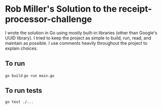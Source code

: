 # Rob Miller's Solution to the receipt-processor-challenge
I wrote the solution in Go using mostly built-in libraries (other than Google's UUID library). I tried to keep the project as simple to build, run, read, and maintain as possible. I use comments heavily throughout the project to explain choices.

## To run
`go build`
`go run main.go`

## To run tests
`go test ./...`
